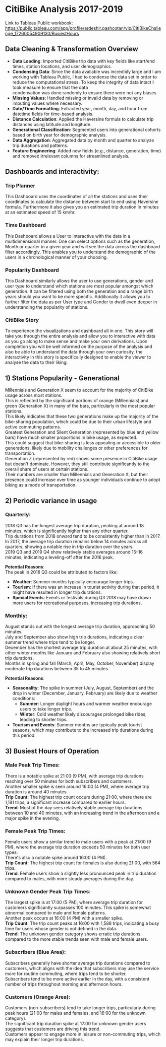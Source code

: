 # CitiBike Analysis 2017-2019

Link to Tableau Public workbook: https://public.tableau.com/app/profile/ardeshir.pashootan/viz/CitiBikeChallenge_17260054909130/BusiestHours

## Data Cleaning & Transformation Overview
- **Data Loading**: Imported CitiBike trip data with key fields like start/end times, station locations, and user demographics.
- **Condensing Data**: Since the data available was incredibly large and I am working with Tableau Public, I had to condense the data set in order to reduce the computational stress. To keep the integrity of data intact I took measure to ensure that the data   
                       condensation was done randomly to ensure there were not any biases.  
- **Missing Values**: Handled missing or invalid data by removing or imputing values where necessary.
- **Date/Time Formatting**: Extracted year, month, day, and hour from datetime fields for time-based analysis.
- **Distance Calculation**: Applied the Haversine formula to calculate trip distances using latitude and longitude.
- **Generational Classification**: Segmented users into generational cohorts based on birth year for demographic analysis.
- **Data Aggregation**: Aggregated data by month and quarter to analyze trip durations and patterns.
- **Feature Engineering**: Added new fields (e.g., distance, generation, time) and removed irrelevant columns for streamlined analysis.

## Dashboards and interactivity:

### Trip Planner
This Dashboard uses the coordinates of all the stations and uses their coordinates to calculate the distance between start to end using Haversine formula. Furthermore it also gives you an estimated trip duration in minutes at an estimated speed of 15 km/hr. 

### Time Dashboard
This Dashboard allows a User to interactive with the data in a multidimensional manner. One can select options such as the generation, Month or quarter in a given year and will see the data across the dashboard filter accordingly. This enables you to understand the demographic of the users in a chronological manner of your choosing. 

### Popularity Dashboard
This Dashboard similarly allows the user to use generations, gender and user type to understand which stations are most popular amongst which generation. It can be filtered using both the generation and a range birth years should you want to be more specific. Additionally it allows you to further filter the data as per User type and Gender to dwell even deeper in understanding the popularity of stations. 

### CitiBike Story
To experience the visualizations and dashboard all in one. This story will take you through the entire analysis and allow you to interactive with data as you go along to make sense and make your own derivations. Upon completion you will be well informed on the purpose of the analysis and also be able to understand the data through your own curiosity, the interactivity in this story is specifically designed to enable the viewer to analyse the data to their liking. 

## 1) Stations Popularity - Generational 
Millennials and Generation X seem to account for the majority of CitiBike usage across most stations.  
This is reflected by the significant portions of orange (Millennials) and green (Generation X) in many of the bars, particularly in the most popular stations.  
This likely indicates that these two generations make up the majority of the bike-sharing population, which could be due to their urban lifestyle and active commuting patterns.  
Greatest Generation and Silent Generation (represented by blue and yellow bars) have much smaller proportions in bike usage, as expected.  
This could suggest that bike-sharing is less appealing or accessible to older generations, likely due to mobility challenges or other preferences for transportation.  
Generation Z (represented by red) shows some presence in CitiBike usage but doesn't dominate. However, they still contribute significantly to the overall share of users at certain stations.  
Their numbers are smaller than Millennials and Generation X, but their presence could increase over time as younger individuals continue to adopt biking as a mode of transportation.  

## 2) Periodic variance in usage 

### Quarterly:
2018 Q3 has the longest average trip duration, peaking at around 18 minutes, which is significantly higher than any other quarter.  
Trip durations from 2018 onward tend to be consistently higher than in 2017.  
In 2017, the average trip duration remains below 14 minutes across all quarters, showing a notable rise in trip duration over the years.  
2019 Q3 and 2019 Q4 show relatively stable averages around 15–16 minutes, indicating a leveling-off after the 2018 peak.  

**Potential Reasons**:  
The peak in 2018 Q3 could be attributed to factors like:  
- **Weather**: Summer months typically encourage longer trips.  
- **Tourism**: If there was an increase in tourist activity during that period, it might have resulted in longer trip durations.  
- **Special Events**: Events or festivals during Q3 2018 may have drawn more users for recreational purposes, increasing trip durations.

### Monthly: 
August stands out with the longest average trip duration, approaching 50 minutes.  
July and September also show high trip durations, indicating a clear summer trend where trips tend to be longer.  
December has the shortest average trip duration at about 25 minutes, with other winter months like January and February also showing relatively short trip durations.  
Months in spring and fall (March, April, May, October, November) display moderate trip durations between 35 to 45 minutes.  

**Potential Reasons**:  
- **Seasonality**: The spike in summer (July, August, September) and the drop in winter (December, January, February) are likely due to weather conditions:  
  - **Summer**: Longer daylight hours and warmer weather encourage users to take longer trips.  
  - **Winter**: Cold weather likely discourages prolonged bike rides, leading to shorter trips.  
- **Tourism and Events**: Summer months are typically peak tourist seasons, which may contribute to the increased trip durations during this period.  

## 3) Busiest Hours of Operation

### Male Peak Trip Times:
There is a notable spike at 21:00 (9 PM), with average trip durations reaching over 50 minutes for both subscribers and customers.  
Another smaller spike is seen around 16:00 (4 PM), where average trip duration is around 40 minutes.  
**Trip Count**: The highest trip count occurs during 21:00, where there are 1,181 trips, a significant increase compared to earlier hours.  
**Trend**: Most of the day sees relatively stable average trip durations between 10 and 40 minutes, with an increasing trend in the afternoon and a major spike in the evening.

### Female Peak Trip Times:
Female users show a similar trend to male users with a peak at 21:00 (9 PM), where the average trip duration exceeds 50 minutes for both user types.  
There's also a notable spike around 16:00 (4 PM).  
**Trip Count**: The highest trip count for females is also during 21:00, with 564 trips.  
**Trend**: Female users show a slightly less pronounced peak in trip duration compared to males, with more steady averages during the day.

### Unknown Gender Peak Trip Times:
The largest spike is at 17:00 (5 PM), where average trip duration for customers significantly surpasses 100 minutes. This spike is somewhat abnormal compared to male and female patterns.  
Another peak occurs at 16:00 (4 PM) with a smaller spike.  
**Trip Count**: The trip count peaks at 16:00 with 1,588 trips, indicating a busy time for users whose gender is not defined in the data.  
**Trend**: The unknown gender category shows erratic trip durations compared to the more stable trends seen with male and female users.

### Subscribers (Blue Area):
Subscribers generally have shorter average trip durations compared to customers, which aligns with the idea that subscribers may use the service more for routine commuting, where trips tend to be shorter.  
Subscribers tend to be more active earlier in the day, with a consistent number of trips throughout morning and afternoon hours.

### Customers (Orange Area):
Customers (non-subscribers) tend to take longer trips, particularly during peak hours (21:00 for males and females, and 16:00 for the unknown category).  
The significant trip duration spike at 17:00 for unknown gender users suggests that customers are driving this trend.  
Customers appear to engage more in leisure or non-commuting trips, which may explain their longer trip durations.
